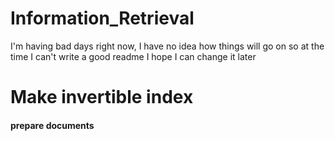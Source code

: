 # Information_Retrieval

I'm having bad days right now, I have no idea how things will go on so at the time I can't write a good readme I hope I
can change it later

# Make invertible index
####  prepare documents
